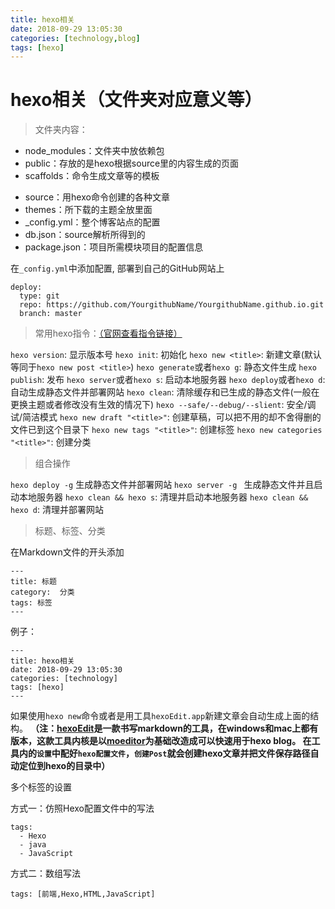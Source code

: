 ```yaml
---
title: hexo相关
date: 2018-09-29 13:05:30
categories: [technology,blog]
tags: [hexo]
---
```

# hexo相关（文件夹对应意义等）
> 文件夹内容：
*   node_modules：文件夹中放依赖包
*   public：存放的是hexo根据source里的内容生成的页面
*   scaffolds：命令生成文章等的模板
 <!--more-->
*   source：用hexo命令创建的各种文章
*   themes：所下载的主题全放里面
*   _config.yml：整个博客站点的配置
*   db.json：source解析所得到的
*   package.json：项目所需模块项目的配置信息

在`_config.yml`中添加配置, 部署到自己的GitHub网站上
```
deploy:
  type: git
  repo: https://github.com/YourgithubName/YourgithubName.github.io.git
  branch: master
```
>常用hexo指令：[（官网查看指令链接）](https://hexo.io/zh-cn/docs/commands.html)

`hexo version`: 显示版本号
`hexo init`: 初始化
`hexo new <title>`: 新建文章(默认等同于`hexo new post <title>`)
`hexo generate`或者`hexo g`: 静态文件生成
`hexo publish`: 发布
`hexo server`或者`hexo s`: 启动本地服务器
`hexo deploy`或者`hexo d`: 自动生成静态文件并部署网站
`hexo clean`: 清除缓存和已生成的静态文件(一般在更换主题或者修改没有生效的情况下)
`hexo --safe/--debug/--slient`: 安全/调试/简洁模式
`hexo new draft "<title>"`: 创建草稿，可以把不用的却不舍得删的文件已到这个目录下
`hexo new tags "<title>"`: 创建标签
`hexo new categories "<title>"`: 创建分类

>组合操作

`hexo deploy -g`  生成静态文件并部署网站
`hexo server -g ` 生成静态文件并且启动本地服务器
`hexo clean && hexo s`: 清理并启动本地服务器
`hexo clean && hexo d`: 清理并部署网站

>标题、标签、分类

在Markdown文件的开头添加
```
---
title: 标题
category:  分类
tags: 标签
---
```
例子：
```
---
title: hexo相关
date: 2018-09-29 13:05:30
categories: [technology]
tags: [hexo]
---
```
如果使用`hexo new`命令或者是用工具`hexoEdit.app`新建文章会自动生成上面的结构。
**（注：[hexoEdit](https://github.com/zhuzhuyule/HexoEditor)是一款书写markdown的工具，在windows和mac上都有版本，这款工具内核是以[moeditor](https://moeditor.github.io)为基础改造成可以快速用于hexo blog。
在工具内的`设置`中配好`hexo配置文件`，`创建Post`就会创建hexo文章并把文件保存路径自动定位到hexo的目录中）**

多个标签的设置

方式一：仿照Hexo配置文件中的写法
```
tags:
  - Hexo
  - java
  - JavaScript
```
方式二：数组写法
```
tags: [前端,Hexo,HTML,JavaScript]
```






